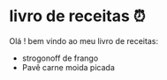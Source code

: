 # livro de receitas :alarm_clock:



Olá ! bem vindo ao meu livro de receitas: 

-  strogonoff de frango
- Pavê
carne moida picada
